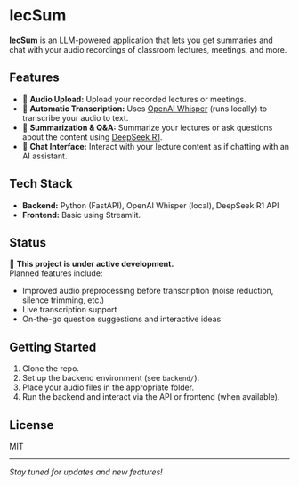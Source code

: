 # lecSum

**lecSum** is an LLM-powered application that lets you get summaries and chat with your audio recordings of classroom lectures, meetings, and more.

## Features

- 🎤 **Audio Upload:** Upload your recorded lectures or meetings.
- 📝 **Automatic Transcription:** Uses [OpenAI Whisper](https://github.com/openai/whisper) (runs locally) to transcribe your audio to text.
- 🧠 **Summarization & Q&A:** Summarize your lectures or ask questions about the content using [DeepSeek R1](https://deepseek.com/).
- 💬 **Chat Interface:** Interact with your lecture content as if chatting with an AI assistant.

## Tech Stack

- **Backend:** Python (FastAPI), OpenAI Whisper (local), DeepSeek R1 API
- **Frontend:** Basic using Streamlit.

## Status

🚧 **This project is under active development.**  
Planned features include:
- Improved audio preprocessing before transcription (noise reduction, silence trimming, etc.)
- Live transcription support
- On-the-go question suggestions and interactive ideas

## Getting Started

1. Clone the repo.
2. Set up the backend environment (see `backend/`).
3. Place your audio files in the appropriate folder.
4. Run the backend and interact via the API or frontend (when available).

## License

MIT

---

*Stay tuned for updates and new features!*